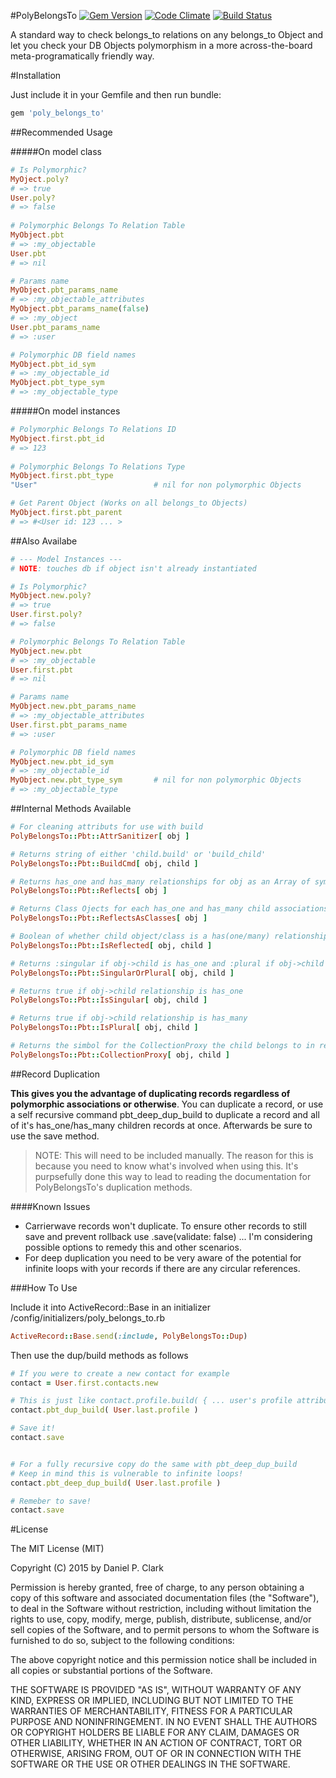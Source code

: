 #PolyBelongsTo
[![Gem Version](https://badge.fury.io/rb/poly_belongs_to.svg)](http://badge.fury.io/rb/poly_belongs_to)
[![Code Climate](https://codeclimate.com/github/danielpclark/PolyBelongsTo/badges/gpa.svg)](https://codeclimate.com/github/danielpclark/PolyBelongsTo)
[![Build Status](https://travis-ci.org/danielpclark/PolyBelongsTo.svg)](https://travis-ci.org/danielpclark/PolyBelongsTo)

A standard way to check belongs_to relations on any belongs_to Object and let you check your DB Objects polymorphism in a more across-the-board meta-programatically friendly way.

#Installation

Just include it in your Gemfile and then run bundle:
```ruby
gem 'poly_belongs_to'
```

##Recommended Usage

#####On model class
```ruby
# Is Polymorphic?
MyOject.poly?
# => true
User.poly?
# => false
    
# Polymorphic Belongs To Relation Table
MyObject.pbt
# => :my_objectable
User.pbt
# => nil 

# Params name
MyObject.pbt_params_name
# => :my_objectable_attributes
MyObject.pbt_params_name(false)
# => :my_object
User.pbt_params_name
# => :user

# Polymorphic DB field names
MyObject.pbt_id_sym             
# => :my_objectable_id
MyObject.pbt_type_sym           
# => :my_objectable_type
```
#####On model instances
```ruby
# Polymorphic Belongs To Relations ID
MyObject.first.pbt_id
# => 123
    
# Polymorphic Belongs To Relations Type
MyObject.first.pbt_type
"User"                          # nil for non polymorphic Objects

# Get Parent Object (Works on all belongs_to Objects)
MyObject.first.pbt_parent
# => #<User id: 123 ... >
```

##Also Availabe
```ruby
# --- Model Instances ---
# NOTE: touches db if object isn't already instantiated

# Is Polymorphic?
MyObject.new.poly?
# => true
User.first.poly?
# => false

# Polymorphic Belongs To Relation Table
MyObject.new.pbt
# => :my_objectable
User.first.pbt
# => nil

# Params name
MyObject.new.pbt_params_name
# => :my_objectable_attributes
User.first.pbt_params_name
# => :user

# Polymorphic DB field names
MyObject.new.pbt_id_sym
# => :my_objectable_id
MyObject.new.pbt_type_sym       # nil for non polymorphic Objects
# => :my_objectable_type
```

##Internal Methods Available

```ruby
# For cleaning attributs for use with build
PolyBelongsTo::Pbt::AttrSanitizer[ obj ]

# Returns string of either 'child.build' or 'build_child'
PolyBelongsTo::Pbt::BuildCmd[ obj, child ]

# Returns has_one and has_many relationships for obj as an Array of symbols
PolyBelongsTo::Pbt::Reflects[ obj ]

# Returns Class Ojects for each has_one and has_many child associations
PolyBelongsTo::Pbt::ReflectsAsClasses[ obj ]

# Boolean of whether child object/class is a has(one/many) relationship to obj
PolyBelongsTo::Pbt::IsReflected[ obj, child ]

# Returns :singular if obj->child is has_one and :plural if obj->child is has_many
PolyBelongsTo::Pbt::SingularOrPlural[ obj, child ]

# Returns true if obj->child relationship is has_one
PolyBelongsTo::Pbt::IsSingular[ obj, child ]

# Returns true if obj->child relationship is has_many
PolyBelongsTo::Pbt::IsPlural[ obj, child ]

# Returns the simbol for the CollectionProxy the child belongs to in relation to obj
PolyBelongsTo::Pbt::CollectionProxy[ obj, child ]

```
##Record Duplication

**This gives you the advantage of duplicating records regardless of polymorphic associations or
otherwise**.  You can duplicate a record, or use a self recursive command pbt_deep_dup_build
to duplicate a record and all of it's has_one/has_many children records at once.  Afterwards
be sure to use the save method.

> NOTE: This will need to be included manually.  The reason for this is because you need to
know what's involved when using this.  It's purpsefully done this way to lead to reading
the documentation for PolyBelongsTo's duplication methods.

####Known Issues
 - Carrierwave records won't duplicate.  To ensure other records to still save and prevent
rollback use .save(validate: false) ... I'm considering possible options to remedy this and
other scenarios.
 - For deep duplication you need to be very aware of the potential for infinite loops with
your records if there are any circular references.

###How To Use

Include it into ActiveRecord::Base in an initializer /config/initializers/poly_belongs_to.rb
```ruby
ActiveRecord::Base.send(:include, PolyBelongsTo::Dup)
```
Then use the dup/build methods as follows

```ruby
# If you were to create a new contact for example
contact = User.first.contacts.new

# This is just like contact.profile.build( { ... user's profile attributes ... } )
contact.pbt_dup_build( User.last.profile )

# Save it!
contact.save


# For a fully recursive copy do the same with pbt_deep_dup_build
# Keep in mind this is vulnerable to infinite loops!
contact.pbt_deep_dup_build( User.last.profile )

# Remeber to save!
contact.save
```


#License

The MIT License (MIT)

Copyright (C) 2015 by Daniel P. Clark

Permission is hereby granted, free of charge, to any person obtaining a copy of this software and associated documentation files (the "Software"), to deal in the Software without restriction, including without limitation the rights to use, copy, modify, merge, publish, distribute, sublicense, and/or sell copies of the Software, and to permit persons to whom the Software is furnished to do so, subject to the following conditions:

The above copyright notice and this permission notice shall be included in all copies or substantial portions of the Software.

THE SOFTWARE IS PROVIDED "AS IS", WITHOUT WARRANTY OF ANY KIND, EXPRESS OR IMPLIED, INCLUDING BUT NOT LIMITED TO THE WARRANTIES OF MERCHANTABILITY, FITNESS FOR A PARTICULAR PURPOSE AND NONINFRINGEMENT. IN NO EVENT SHALL THE AUTHORS OR COPYRIGHT HOLDERS BE LIABLE FOR ANY CLAIM, DAMAGES OR OTHER LIABILITY, WHETHER IN AN ACTION OF CONTRACT, TORT OR OTHERWISE, ARISING FROM, OUT OF OR IN CONNECTION WITH THE SOFTWARE OR THE USE OR OTHER DEALINGS IN THE SOFTWARE.
